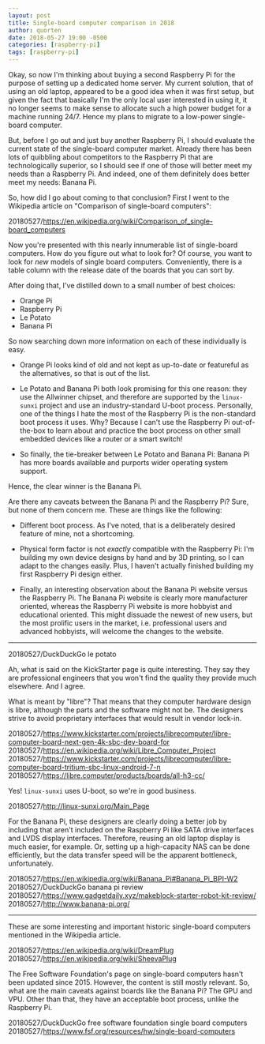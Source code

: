 ```yaml
---
layout: post
title: Single-board computer comparison in 2018
author: quorten
date: 2018-05-27 19:00 -0500
categories: [raspberry-pi]
tags: [raspberry-pi]
---
```


Okay, so now I'm thinking about buying a second Raspberry Pi for the
purpose of setting up a dedicated home server.  My current solution,
that of using an old laptop, appeared to be a good idea when it was
first setup, but given the fact that basically I'm the only local user
interested in using it, it no longer seems to make sense to allocate
such a high power budget for a machine running 24/7.  Hence my plans
to migrate to a low-power single-board computer.

But, before I go out and just buy another Raspberry Pi, I should
evaluate the current state of the single-board computer market.
Already there has been lots of quibbling about competitors to the
Raspberry Pi that are technologically superior, so I should see if one
of those will better meet my needs than a Raspberry Pi.  And indeed,
one of them definitely does better meet my needs: Banana Pi.

So, how did I go about coming to that conclusion?  First I went to the
Wikipedia article on "Comparison of single-board computers":

20180527/https://en.wikipedia.org/wiki/Comparison_of_single-board_computers

Now you're presented with this nearly innumerable list of single-board
computers.  How do you figure out what to look for?  Of course, you
want to look for _new_ models of single board computers.
Conveniently, there is a table column with the release date of the
boards that you can sort by.

After doing that, I've distilled down to a small number of best
choices:

* Orange Pi
* Raspberry Pi
* Le Potato
* Banana Pi

So now searching down more information on each of these individually
is easy.

* Orange Pi looks kind of old and not kept as up-to-date or featureful
  as the alternatives, so that is out of the list.

* Le Potato and Banana Pi both look promising for this one reason:
  they use the Allwinner chipset, and therefore are supported by the
  `linux-sunxi` project and use an industry-standard U-boot process.
  Personally, one of the things I hate the most of the Raspberry Pi is
  the non-standard boot process it uses.  Why?  Because I can't use
  the Raspberry Pi out-of-the-box to learn about and practice the boot
  process on other small embedded devices like a router or a smart
  switch!

* So finally, the tie-breaker between Le Potato and Banana Pi: Banana
  Pi has more boards available and purports wider operating system
  support.

Hence, the clear winner is the Banana Pi.

Are there any caveats between the Banana Pi and the Raspberry Pi?
Sure, but none of them concern me.  These are things like the
following:

* Different boot process.  As I've noted, that is a deliberately
  desired feature of mine, not a shortcoming.

* Physical form factor is not _exactly_ compatible with the Raspberry
  Pi: I'm building my own device designs by hand and by 3D printing,
  so I can adapt to the changes easily.  Plus, I haven't actually
  finished building my first Raspberry Pi design either.

* Finally, an interesting observation about the Banana Pi website
  versus the Raspberry Pi.  The Banana Pi website is clearly more
  manufacturer oriented, whereas the Raspberry Pi website is more
  hobbyist and educational oriented.  This might dissuade the newest
  of new users, but the most prolific users in the market,
  i.e. professional users and advanced hobbyists, will welcome the
  changes to the website.

----------

20180527/DuckDuckGo le potato

Ah, what is said on the KickStarter page is quite interesting.  They
say they are professional engineers that you won't find the quality
they provide much elsewhere.  And I agree.

What is meant by "libre"?  That means that they computer hardware
design is libre, although the parts and the software might not be.
The designers strive to avoid proprietary interfaces that would result
in vendor lock-in.

20180527/https://www.kickstarter.com/projects/librecomputer/libre-computer-board-next-gen-4k-sbc-dev-board-for  
20180527/https://en.wikipedia.org/wiki/Libre_Computer_Project  
20180527/https://www.kickstarter.com/projects/librecomputer/libre-computer-board-tritium-sbc-linux-android-7-n  
20180527/https://libre.computer/products/boards/all-h3-cc/

Yes!  `linux-sunxi` uses U-boot, so we're in good business.

20180527/http://linux-sunxi.org/Main_Page

For the Banana Pi, these designers are clearly doing a better job by
including that aren't included on the Raspberry Pi like SATA drive
interfaces and LVDS display interfaces.  Therefore, reusing an old
laptop display is much easier, for example.  Or, setting up a
high-capacity NAS can be done efficiently, but the data transfer speed
will be the apparent bottleneck, unfortunately.

20180527/https://en.wikipedia.org/wiki/Banana_Pi#Banana_Pi_BPI-W2  
20180527/DuckDuckGo banana pi review  
20180527/https://www.gadgetdaily.xyz/makeblock-starter-robot-kit-review/  
20180527/http://www.banana-pi.org/

----------

These are some interesting and important historic single-board
computers mentioned in the Wikipedia article.

20180527/https://en.wikipedia.org/wiki/DreamPlug  
20180527/https://en.wikipedia.org/wiki/SheevaPlug

The Free Software Foundation's page on single-board computers hasn't
been updated since 2015.  However, the content is still mostly
relevant.  So, what are the main caveats against boards like the
Banana Pi?  The GPU and VPU.  Other than that, they have an acceptable
boot process, unlike the Raspberry Pi.

20180527/DuckDuckGo free software foundation single board computers  
20180527/https://www.fsf.org/resources/hw/single-board-computers
